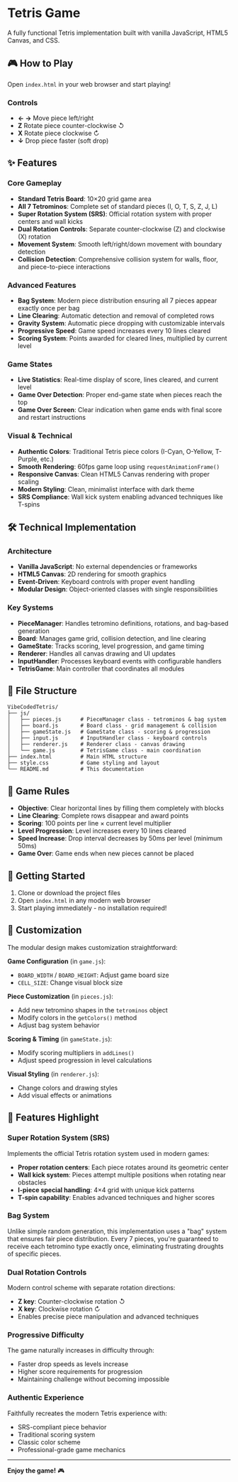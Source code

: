 # Tetris Game

A fully functional Tetris implementation built with vanilla JavaScript, HTML5 Canvas, and CSS.

## 🎮 How to Play

Open `index.html` in your web browser and start playing!

### Controls
- **← →** Move piece left/right
- **Z** Rotate piece counter-clockwise ↺
- **X** Rotate piece clockwise ↻
- **↓** Drop piece faster (soft drop)

## ✨ Features

### Core Gameplay
- **Standard Tetris Board**: 10×20 grid game area
- **All 7 Tetrominos**: Complete set of standard pieces (I, O, T, S, Z, J, L)
- **Super Rotation System (SRS)**: Official rotation system with proper centers and wall kicks
- **Dual Rotation Controls**: Separate counter-clockwise (Z) and clockwise (X) rotation
- **Movement System**: Smooth left/right/down movement with boundary detection
- **Collision Detection**: Comprehensive collision system for walls, floor, and piece-to-piece interactions

### Advanced Features
- **Bag System**: Modern piece distribution ensuring all 7 pieces appear exactly once per bag
- **Line Clearing**: Automatic detection and removal of completed rows
- **Gravity System**: Automatic piece dropping with customizable intervals
- **Progressive Speed**: Game speed increases every 10 lines cleared
- **Scoring System**: Points awarded for cleared lines, multiplied by current level

### Game States
- **Live Statistics**: Real-time display of score, lines cleared, and current level
- **Game Over Detection**: Proper end-game state when pieces reach the top
- **Game Over Screen**: Clear indication when game ends with final score and restart instructions

### Visual & Technical
- **Authentic Colors**: Traditional Tetris piece colors (I-Cyan, O-Yellow, T-Purple, etc.)
- **Smooth Rendering**: 60fps game loop using `requestAnimationFrame()`
- **Responsive Canvas**: Clean HTML5 Canvas rendering with proper scaling
- **Modern Styling**: Clean, minimalist interface with dark theme
- **SRS Compliance**: Wall kick system enabling advanced techniques like T-spins

## 🛠️ Technical Implementation

### Architecture
- **Vanilla JavaScript**: No external dependencies or frameworks
- **HTML5 Canvas**: 2D rendering for smooth graphics
- **Event-Driven**: Keyboard controls with proper event handling
- **Modular Design**: Object-oriented classes with single responsibilities

### Key Systems
- **PieceManager**: Handles tetromino definitions, rotations, and bag-based generation
- **Board**: Manages game grid, collision detection, and line clearing
- **GameState**: Tracks scoring, level progression, and game timing
- **Renderer**: Handles all canvas drawing and UI updates
- **InputHandler**: Processes keyboard events with configurable handlers
- **TetrisGame**: Main controller that coordinates all modules

## 📁 File Structure

```
VibeCodedTetris/
├── js/
│   ├── pieces.js      # PieceManager class - tetrominos & bag system
│   ├── board.js       # Board class - grid management & collision
│   ├── gameState.js   # GameState class - scoring & progression 
│   ├── input.js       # InputHandler class - keyboard controls
│   ├── renderer.js    # Renderer class - canvas drawing
│   └── game.js        # TetrisGame class - main coordination
├── index.html         # Main HTML structure
├── style.css          # Game styling and layout
└── README.md          # This documentation
```

## 🎯 Game Rules

- **Objective**: Clear horizontal lines by filling them completely with blocks
- **Line Clearing**: Complete rows disappear and award points
- **Scoring**: 100 points per line × current level multiplier
- **Level Progression**: Level increases every 10 lines cleared
- **Speed Increase**: Drop interval decreases by 50ms per level (minimum 50ms)
- **Game Over**: Game ends when new pieces cannot be placed

## 🚀 Getting Started

1. Clone or download the project files
2. Open `index.html` in any modern web browser
3. Start playing immediately - no installation required!

## 🔧 Customization

The modular design makes customization straightforward:

**Game Configuration** (in `game.js`):
- `BOARD_WIDTH` / `BOARD_HEIGHT`: Adjust game board size
- `CELL_SIZE`: Change visual block size

**Piece Customization** (in `pieces.js`):
- Add new tetromino shapes in the `tetrominos` object
- Modify colors in the `getColors()` method
- Adjust bag system behavior

**Scoring & Timing** (in `gameState.js`):
- Modify scoring multipliers in `addLines()`
- Adjust speed progression in level calculations

**Visual Styling** (in `renderer.js`):
- Change colors and drawing styles
- Add visual effects or animations

## 🎨 Features Highlight

### Super Rotation System (SRS)
Implements the official Tetris rotation system used in modern games:
- **Proper rotation centers**: Each piece rotates around its geometric center
- **Wall kick system**: Pieces attempt multiple positions when rotating near obstacles
- **I-piece special handling**: 4×4 grid with unique kick patterns
- **T-spin capability**: Enables advanced techniques and higher scores

### Bag System
Unlike simple random generation, this implementation uses a "bag" system that ensures fair piece distribution. Every 7 pieces, you're guaranteed to receive each tetromino type exactly once, eliminating frustrating droughts of specific pieces.

### Dual Rotation Controls
Modern control scheme with separate rotation directions:
- **Z key**: Counter-clockwise rotation ↺
- **X key**: Clockwise rotation ↻
- Enables precise piece manipulation and advanced techniques

### Progressive Difficulty
The game naturally increases in difficulty through:
- Faster drop speeds as levels increase
- Higher score requirements for progression
- Maintaining challenge without becoming impossible

### Authentic Experience
Faithfully recreates the modern Tetris experience with:
- SRS-compliant piece behavior
- Traditional scoring system
- Classic color scheme
- Professional-grade game mechanics

---

**Enjoy the game!** 🎮